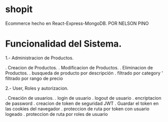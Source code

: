 # shopit
Ecommerce hecho en React-Express-MongoDB.
POR NELSON PINO

Funcionalidad del Sistema.
==========================

1.- Administracion de Productos.

. Creacion de Productos.
. Modificacion de Productos.
. Eliminacion de Productos.
. busqueda de producto por descripción
. filtrado por category
' filtrado por rango de precio

2.- User, Roles y autorizacion.

. Creación de usuarios.
. login de usuario
. logout de usuario
. encriptacion de password
. creacion de token de seguridad JWT
. Guardar el token en las cookies del navegador
. proteccion de ruta por token con usuario logeado
. proteccion de ruta por roles de usuario
